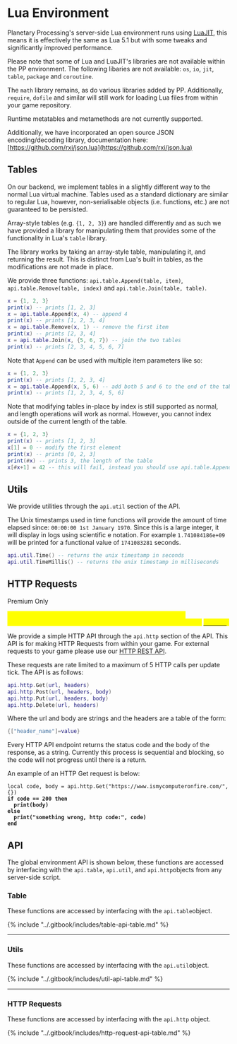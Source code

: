 # Lua Environment

Planetary Processing's server-side Lua environment runs using [LuaJIT](https://luajit.org/luajit.html), this means it is effectively the same as Lua 5.1 but with some tweaks and significantly improved performance.

Please note that some of Lua and LuaJIT's libraries are not available within the PP environment. The following libaries are not available: `os`, `io`, `jit`, `table`, `package` and `coroutine`.

The `math` library remains, as do various libraries added by PP. Additionally, `require`, `dofile` and similar will still work for loading Lua files from within your game repository.

Runtime metatables and metamethods are not currently supported.

Additionally, we have incorporated an open source JSON encoding/decoding library, documentation here: [https://github.com/rxi/json.lua](https://github.com/rxi/json.lua)

## Tables

On our backend, we implement tables in a slightly different way to the normal Lua virtual machine. Tables used as a standard dictionary are similar to regular Lua, however, non-serialisable objects (i.e. functions, etc.) are not guaranteed to be persisted.

Array-style tables (e.g. `{1, 2, 3}`) are handled differently and as such we have provided a library for manipulating them that provides some of the functionality in Lua's `table` library.

The library works by taking an array-style table, manipulating it, and returning the result. This is distinct from Lua's built in tables, as the modifications are not made in place.

We provide three functions: `api.table.Append(table, item)`, `api.table.Remove(table, index)` and `api.table.Join(table, table)`.

```lua
x = {1, 2, 3}
print(x) -- prints [1, 2, 3]
x = api.table.Append(x, 4) -- append 4
print(x) -- prints [1, 2, 3, 4]
x = api.table.Remove(x, 1) -- remove the first item
print(x) -- prints [2, 3, 4]
x = api.table.Join(x, {5, 6, 7}) -- join the two tables
print(x) -- prints [2, 3, 4, 5, 6, 7]
```

Note that `Append` can be used with multiple item parameters like so:

```lua
x = {1, 2, 3}
print(x) -- prints [1, 2, 3, 4]
x = api.table.Append(x, 5, 6) -- add both 5 and 6 to the end of the table
print(x) -- prints [1, 2, 3, 4, 5, 6]
```

Note that modifying tables in-place by index is still supported as normal, and length operations will work as normal. However, you cannot index outside of the current length of the table.

```lua
x = {1, 2, 3}
print(x) -- prints [1, 2, 3]
x[1] = 0 -- modify the first element
print(x) -- prints [0, 2, 3]
print(#x) -- prints 3, the length of the table
x[#x+1] = 42 -- this will fail, instead you should use api.table.Append
```



## Utils

We provide utilities through the `api.util` section of the API.&#x20;

The Unix timestamps used in time functions will provide the amount of time elapsed since: `00:00:00 1st January 1970`. Since this is a large integer, it will display in logs using scientific e notation. For example `1.741084186e+09` will be printed for a functional value of `1741083281` seconds.

```lua
api.util.Time() -- returns the unix timestamp in seconds
api.util.TimeMillis() -- returns the unix timestamp in milliseconds
```



## HTTP Requests

Premium Only

_<mark style="color:yellow;">**\[This feature is still in Open Beta and may have some bugs.**</mark>_ \
_<mark style="color:yellow;">**Please direct any feedback to the Planetary Processing Team on**</mark>_ [_<mark style="color:yellow;">**Discord**</mark>_](https://pp.vg/discord)_<mark style="color:yellow;">**]**</mark>_

We provide a simple HTTP API through the `api.http` section of the API. This API is for making HTTP Requests from within your game. For external requests to your game please use our [HTTP REST API](../http-api/authentication.md).&#x20;

These requests are rate limited to a maximum of 5 HTTP calls per update tick. The API is as follows:

```lua
api.http.Get(url, headers)
api.http.Post(url, headers, body)
api.http.Put(url, headers, body)
api.http.Delete(url, headers)
```

Where the url and body are strings and the headers are a table of the form:

```lua
{["header_name"]=value}
```

Every HTTP API endpoint returns the status code and the body of the response, as a string. Currently this process is sequential and blocking, so the code will not progress until there is a return.

An example of an HTTP Get request is below:

<pre class="language-lua"><code class="lang-lua">local code, body = api.http.Get("https://www.ismycomputeronfire.com/", {})
<strong>if code == 200 then
</strong><strong>  print(body)
</strong><strong>else
</strong><strong>  print("something wrong, http code:", code)
</strong><strong>end
</strong></code></pre>



## API

The global environment API is shown below, these functions are accessed by interfacing with the `api.table`, `api.util`, and `api.http`objects from any server-side script.

### Table

These functions are accessed by interfacing with the `api.table`object.

{% include "../.gitbook/includes/table-api-table.md" %}



***

### Utils

These functions are accessed by interfacing with the `api.util`object.

{% include "../.gitbook/includes/util-api-table.md" %}



***

### HTTP Requests

These functions are accessed by interfacing with the `api.http` object.

{% include "../.gitbook/includes/http-request-api-table.md" %}

